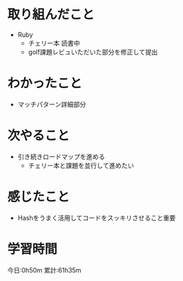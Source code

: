 # 取り組んだこと
  - Ruby
    - チェリー本 読書中
    - golf課題レビュいただいた部分を修正して提出

# わかったこと
  - マッチパターン詳細部分

# 次やること
  - 引き続きロードマップを進める
    - チェリー本と課題を並行して進めたい

# 感じたこと
  - Hashをうまく活用してコードをスッキリさせること重要

# 学習時間
今日:0h50m
累計:61h35m
